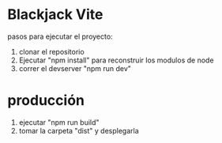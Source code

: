 # Blackjack Vite

pasos para ejecutar el proyecto:

1. clonar el repositorio
2. Ejecutar "npm install" para reconstruir los modulos de node
3. correr el devserver "npm run dev"


# producción
1. ejecutar "npm run build"
2. tomar la carpeta "dist" y desplegarla